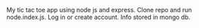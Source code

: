 My tic tac toe app using node js and express. Clone repo and run node.index.js. Log in or create account. Info stored in mongo db. 
